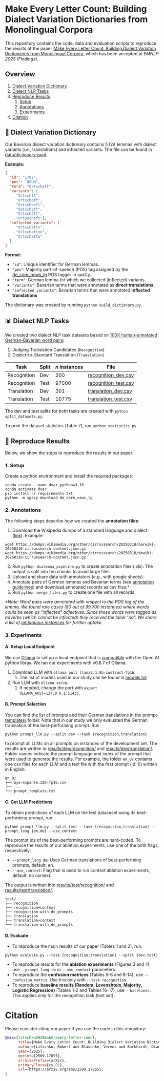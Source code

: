 # Make Every Letter Count: Building Dialect Variation Dictionaries from Monolingual Corpora

This repository contains the code, data and evaluation scripts to reproduce the results of the paper [Make Every Letter Count: Building Dialect Variation Dictionaries from Monolingual Corpora](https://arxiv.org/pdf/2509.17855), which has been accepted at _EMNLP 2025 (Findings)_. 

## Overview

1. [Dialect Variation Dictionary](https://github.com/mainlp/dialemma?tab=readme-ov-file#-dialect-variation-dictionary)
2. [Dialect NLP Tasks](https://github.com/mainlp/dialemma?tab=readme-ov-file#-dialect-nlp-tasks)
3. [Reproduce Results](https://github.com/mainlp/dialemma?tab=readme-ov-file#-reproduce-results)
   1. [Setup](https://github.com/mainlp/dialemma?tab=readme-ov-file#1-setup)
   2. [Annotations](https://github.com/mainlp/dialemma?tab=readme-ov-file#2-annotations)
   3. [Experiments](https://github.com/mainlp/dialemma?tab=readme-ov-file#3-experiments)
4. [Citation](https://github.com/mainlp/dialemma?tab=readme-ov-file#citation)

## 📖 Dialect Variation Dictionary

Our Bavarian dialect variation dictionary contains 5,124 lemmas with dialect variants (i.e., translations) and inflected variants. The file can be found in [data/dictionary.jsonl](data/dictionary.jsonl).

**Example:**

```json lines
{
  "id": "1702", 
  "pos": "NOUN", 
  "term": "Ortschaft", 
  "variants": [
     "Ortschft", 
     "Ortschoft", 
     "Ortschaoft", 
     "Oatschaft", 
     "Ortschåft", 
     "Ortsschoft"], 
  "inflected_variants": [
     "Ortschaftn", 
     "Ortschaftnn", 
     "Ortschafta"
  ]
}
```

**Format:**
- `"id"`: Unique identifier for German lemmas.
- `"pos"`: Majority part-of-speech (POS) tag assigned by the [de_core_news_lg](https://spacy.io/models/de#de_core_news_lg) POS tagger in spaCy. 
- `"term"`: German lemma for which we collected (inflected) variants.
- `"variants"`: Bavarian terms that were annotated as **direct translations**.
- `"inflected_variants"`: Bavarian terms that were annotated **inflected translations**

The dictionary was created by running `python build_dictionary.py`.

## 📊 Dialect NLP Tasks

We created two dialect NLP task datasets based on [100K human-annotated German-Bavarian word pairs](data/annotations.csv): 
1. Judging Translation Candidates (`Recognition`)
2. Dialect-to-Standard Translation (`Translation`)

| Task         | Split | _n_ instances  | File                                              |
|--------------|-------|----------------|---------------------------------------------------|
| Recognition  | Dev   | 300            | [recognition_dev.csv](data/recognition_dev.csv)   |
| Recognition  | Test  | 97000          | [recognition_test.csv](data/recognition_test.csv) |
| Translation  | Dev   | 301            | [translation_dev.csv](data/translation_dev.csv)   |
| Translation  | Test  | 10775          | [translation_test.csv](data/translation_test.csv) |

The dev and test splits for both tasks are created with `python split_datasets.py`. 

To print the dataset statistics (Table 7), run `python statistics.py`.

## 📝 Reproduce Results

Below, we show the steps to reproduce the results in our paper.

### 1. Setup
Create a python environment and install the required packages:
```
conda create --name dvar python=3.10
conda activate dvar
pip install -r requirements.txt
python -m spacy download de_core_news_lg
```

### 2. Annotations

The following steps describe how we created the **annotation files**:

1. Download the Wikipedia dumps of a standard language and dialect ([link](https://dumps.wikimedia.org/other/cirrussearch/)). Example:
```
wget https://dumps.wikimedia.org/other/cirrussearch/20250310/barwiki-20250310-cirrussearch-content.json.gz
wget https://dumps.wikimedia.org/other/cirrussearch/20250310/dewiki-20250310-cirrussearch-content.json.gz
```
2. Run `python dialemma_pipeline.py` to create annotation files (.xls). The output is split into ten chunks to avoid large files.
3. Upload and share data with annotators (e.g., with google sheets).
4. Annotate pairs of German lemmas and Bavarian terms (see [annotation guidelines](data/guidelines.pdf)) and download annotated records as csv files.*
5. Run `python merge_files.py` to create one file with all records.

_*Note: Word pairs were annotated with respect to the POS tag of the lemma. We found rare cases (80 out of 99,700 instances) where words could be seen as "inflected" adjectives. Since those words were tagged as adverbs (which cannot be inflected) they received the label "no". We share a list of [ambiguous instances](data/ambiguous_instances.txt) for further uptake._

### 3. Experiments

#### A. Setup Local Endpoint

We use [Ollama](https://github.com/ollama/ollama/blob/main/docs/api.md) to set up a local endpoint that is [compatible](https://ollama.com/blog/openai-compatibility) with the Open AI python libray. We ran our experiments with v0.6.7 of Ollama.

1. Download LLM with `ollama pull llama3.1:8b-instruct-fp16`.
   1. The list of models used in our study can be found in [models.txt](models.txt).
2. Run LLM with `ollama serve`.
   1. If needed, change the port with `export OLLAMA_HOST=127.0.0.1:11435`.

#### B. Prompt Selection 

You can find the list of prompts and their German translations in the [prompt-templates/](prompt-templates/) folder. Note that in our study we only evaluated the German translation of the best-performing prompt. Run 
```
python prompt_llm.py --split dev --task {recognition,translation}
```
to prompt all LLMs on all prompts on instances of the development set. The results are written to [results/dev/recognition/](results/dev/recognition) and [results/dev/translation/](results/dev/translation). Folder names indicate the prompt language and index of the prompt that were used to generate the results. For example, the folder `en_0/` contains one csv files for each LLM and a text file with the first prompt (id: 0) written in English:

```
en_0/
├── aya-expanse:32b-fp16.csv
├── ...
└── prompt_template.txt
```

#### C. Get LLM Predictions
To obtain predictions of each LLM on the test dataseset using its best-performing prompt, run 
```
python prompt_llm.py --split test --task {recognition,translation} --prompt_lang {en,de} --use_context
```

The prompt ids of the best-performing prompts are hard-coded. To reproduce the results of our ablation experiments, use one of the both flags, respectively:
- `--prompt_lang de`: Uses German translations of best-performing prompts, default: en.
- `--use_context`: Flag that is used to run context ablation experiments, default: no context.

The output is written into [results/test/recognition/](results/test/recognition/) and [results/test/translation/](results/test/translation/).

```
test/
├── recognition
├── recognition+context
├── recognition-with_de_prompts
├── translation
├── translation+context
└── translation-with_de_prompts
```

#### D. Evaluate

- To reproduce the main results of our paper (Tables 1 and 2), run:

```
python evaluate.py --task {recognition,translation} --split {dev,test}
```

- To reproduce results for the **ablation experiments** (Figures 3 and 4), use `--prompt_lang de` or `--use_context` parameters.
- To reproduce the **confusion matrices** (Tables 5-6 and 8-14), use `--confusion_matrix`. Use this only with `--task recognition`.
- To reproduce **baseline results (Random, Levenshtein, Majority, Logistic Regression)** (Tables 1-2 and Tables 16-17), use `--baselines`. This applies only for the recognition task (test set).

# Citation

Please consider citing our paper if you use the code in this repository:

```bibtex
@misc{litschko2025make-every-letter-count,
      title={Make Every Letter Count: Building Dialect Variation Dictionaries from Monolingual Corpora}, 
      author={Litschko, Robert and Blaschke, Verena and Burkhardt, Diana and Plank, Barbara and Frassinelli, Diego},
      year={2025},
      eprint={2509.17855},
      archivePrefix={arXiv},
      primaryClass={cs.CL},
      url={https://arxiv.org/abs/2509.17855}, 
}
```
